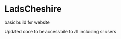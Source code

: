 # LadsCheshire

basic build for website


Updated code to be accessibile to all incluiding sr users
